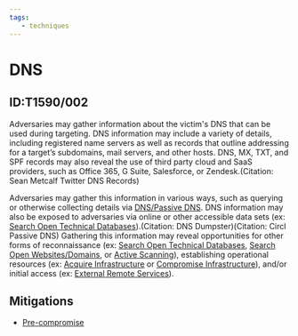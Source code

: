 ```yaml
---
tags:
   - techniques
---
```

# DNS
## ID:T1590/002
Adversaries may gather information about the victim's DNS that can be used during targeting. DNS information may include a variety of details, including registered name servers as well as records that outline addressing for a target’s subdomains, mail servers, and other hosts. DNS, MX, TXT, and SPF records may also reveal the use of third party cloud and SaaS providers, such as Office 365, G Suite, Salesforce, or Zendesk.(Citation: Sean Metcalf Twitter DNS Records)

Adversaries may gather this information in various ways, such as querying or otherwise collecting details via [DNS/Passive DNS](techniques/T1596/001). DNS information may also be exposed to adversaries via online or other accessible data sets (ex: [Search Open Technical Databases](techniques/T1596)).(Citation: DNS Dumpster)(Citation: Circl Passive DNS) Gathering this information may reveal opportunities for other forms of reconnaissance (ex: [Search Open Technical Databases](techniques/T1596), [Search Open Websites/Domains](techniques/T1593), or [Active Scanning](techniques/T1595)), establishing operational resources (ex: [Acquire Infrastructure](techniques/T1583) or [Compromise Infrastructure](techniques/T1584)), and/or initial access (ex: [External Remote Services](techniques/T1133)).
## Mitigations
* [Pre-compromise](mitigations/M1056)
